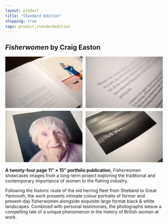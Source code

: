 ```yaml
---
layout: product
title: "Standard Edition"
shipping: true
tags: product,standardedition
---
```


## _Fisherwomen_ by Craig Easton

![Fisherwomen spread](/assets/images/layouts.jpg)

__A twenty-four page 11&quot; &times; 15&quot; portfolio publication__, _Fisherwomen_ showcases images from a long-term project exploring the traditional and contemporary importance of women to the fishing industry.

Following the historic route of the old herring fleet from Shetland to Great Yarmouth, the work presents intimate colour portraits of former and present-day fisherwomen alongside exquisite large format black & white landscapes. Combined with personal testimonies, the photographs weave a compelling tale of a unique phenomenon in the history of British women at work.
